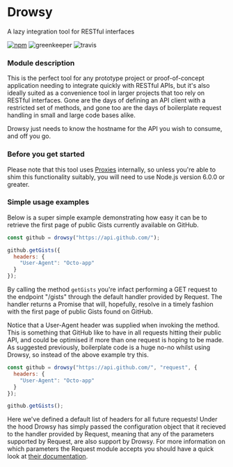 # Drowsy

A lazy integration tool for RESTful interfaces

[![npm](https://img.shields.io/npm/v/drowsy.svg?style=flat-square)](https://www.npmjs.com/package/drowsy)
![greenkeeper](https://badges.greenkeeper.io/iainreid820/drowsy.svg)
![travis](https://img.shields.io/travis/iainreid820/drowsy/master.svg?style=flat-square)

### Module description

This is the perfect tool for any prototype project or proof-of-concept application needing to integrate quickly with
RESTful APIs, but it's also ideally suited as a convenience tool in larger projects that too rely on RESTful interfaces.
Gone are the days of defining an API client with a restricted set of methods, and gone too are the days of boilerplate
request handling in small and large code bases alike.

Drowsy just needs to know the hostname for the API you wish to consume, and off you go.

### Before you get started

Please note that this tool uses
[Proxies](https://developer.mozilla.org/en/docs/Web/JavaScript/Reference/Global_Objects/Proxy) internally, so unless
you're able to shim this functionality suitably, you will need to use Node.js version 6.0.0 or greater.

### Simple usage examples

Below is a super simple example demonstrating how easy it can be to retrieve the first page of public Gists currently
available on GitHub.

```javascript
const github = drowsy("https://api.github.com/");

github.getGists({
  headers: {
    "User-Agent": "Octo-app"
  }
});
```

By calling the method `getGists` you're infact performing a GET request to the endpoint "/gists" through the default
handler provided by Request. The handler returns a Promise that will, hopefully, resolve in a timely fashion with the
first page of public Gists found on GitHub.

Notice that a User-Agent header was supplied when invoking the method. This is something that GitHub like to have in all
requests hitting their public API, and could be optimised if more than one request is hoping to be made. As suggested
previously, boilerplate code is a huge no-no whilst using Drowsy, so instead of the above example try this.

```javascript
const github = drowsy("https://api.github.com/", "request", {
  headers: {
    "User-Agent": "Octo-app"
  }
});

github.getGists();
```

Here we've defined a default list of headers for all future requests! Under the hood Drowsy has simply passed the
configuration object that it recieved to the handler provided by Request, meaning that any of the parameters supported
by Request, are also support by Drowsy. For more information on which parameters the Request module accepts you should
have a quick look at [their documentation](https://www.npmjs.com/package/request).

